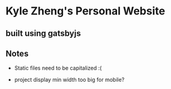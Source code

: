 # Kyle Zheng's Personal Website
built using gatsbyjs
---

## Notes
- Static files need to be capitalized :(


- project display min width too big for mobile?


